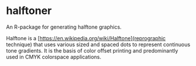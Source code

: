 # halftoner
An R-package for generating halftone graphics.

Halftone is a [https://en.wikipedia.org/wiki/Halftone](reprographic technique) that uses various sized and spaced dots to represent continuous tone gradients. It is the basis of color offset printing and predominantly used in CMYK colorspace applications.

